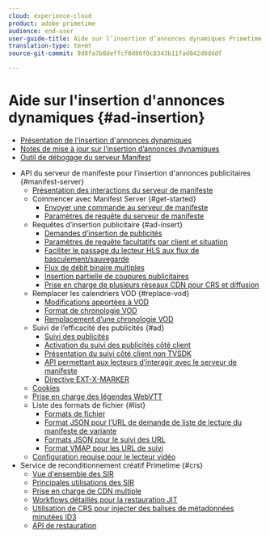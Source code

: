```yaml
---
cloud: experience-cloud
product: adobe primetime
audience: end-user
user-guide-title: Aide sur l’insertion d’annonces dynamiques Primetime
translation-type: tm+mt
source-git-commit: 9d8fa7b8deffcf0d86f0c8343b11fad042d8d4df

---
```



# Aide sur l&#39;insertion d&#39;annonces dynamiques {#ad-insertion}

+ [Présentation de l&#39;insertion d&#39;annonces dynamiques](home.md)
+ [Notes de mise à jour sur l’insertion d’annonces dynamiques](https://docs.adobe.com/content/help/en/primetime/release-notes/ptai/ptai-19x-release-notes.html)
+ [Outil de débogage du serveur Manifest](manifest-server-debugging-tool.md)
<!-- + [Server Side Ad Insertion debugging dashboard](ssai-debugging-dashboard.md)-->
+ API du serveur de manifeste pour l&#39;insertion d&#39;annonces publicitaires {#manifest-server}
   + [Présentation des interactions du serveur de manifeste](msapi-topics/ms-overview.md)
   + Commencer avec Manifest Server {#get-started}
      + [Envoyer une commande au serveur de manifeste](msapi-topics/ms-getting-started/ms-sending-cmd.md)
      + [Paramètres de requête du serveur de manifeste](msapi-topics/ms-getting-started/ms-api-query-params.md)
   + Requêtes d’insertion publicitaire {#ad-insert}
      + [Demandes d’insertion de publicités](msapi-topics/ms-insert-ads/ms-ad-insert.md)
      + [Paramètres de requête facultatifs par client et situation](msapi-topics/ms-insert-ads/ms-api-query-param-situation.md)
      + [Faciliter le passage du lecteur HLS aux flux de basculement/sauvegarde](msapi-topics/ms-insert-ads/hls-switching-to-failover.md)
      + [Flux de débit binaire multiples](msapi-topics/ms-insert-ads/ms-api-mbr-streams.md)
      + [Insertion partielle de coupures publicitaires](msapi-topics/ms-insert-ads/partial-ad-break-insetion.md)
      + [Prise en charge de plusieurs réseaux CDN pour CRS et diffusion](msapi-topics/ms-insert-ads/ms-api-multi-cdns-for-crs.md)
   + Remplacer les calendriers VOD {#replace-vod}
      + [Modifications apportées à VOD](msapi-topics/ms-changes-vod-timeline/ms-replace-vod-timeline.md)
      + [Format de chronologie VOD](msapi-topics/ms-changes-vod-timeline/ms-api-timeline-format.md)
      + [Remplacement d’une chronologie VOD](msapi-topics/ms-changes-vod-timeline/t-ms-replace-vod-timeline.md)
   + Suivi de l’efficacité des publicités {#ad}
      + [Suivi des publicités](msapi-topics/ms-at-effectiveness/ms-at-overview.md)
      + [Activation du suivi des publicités côté client](msapi-topics/ms-at-effectiveness/ms-enable-client-side-ad-tracking.md)
      + [Présentation du suivi côté client non TVSDK](msapi-topics/ms-at-effectiveness/notvsdk-csat-overview.md)
      + [API permettant aux lecteurs d’interagir avec le serveur de manifeste](msapi-topics/ms-at-effectiveness/notvsdk-csat-ms-interface.md)
      + [Directive EXT-X-MARKER](msapi-topics/ms-at-effectiveness/ms-api-playlists.md)
   + [Cookies](msapi-topics/ms-cookies.md)
   + [Prise en charge des légendes WebVTT](msapi-topics/ms-webvtt-captions.md)
   + Liste des formats de fichier {#list}
      + [Formats de fichier](msapi-topics/ms-list-file-formats/ms-api-file-formats.md)
      + [Format JSON pour l’URL de demande de liste de lecture du manifeste de variante](msapi-topics/ms-list-file-formats/ms-json-m3u8.md)
      + [Formats JSON pour le suivi des URL](msapi-topics/ms-list-file-formats/notvsdk-csat-sidecar.md)
      + [Format VMAP pour les URL de suivi](msapi-topics/ms-list-file-formats/notvsdk-csat-vmap.md)
   + [Configuration requise pour le lecteur vidéo](msapi-topics/ms-player-req.md)
+ Service de reconditionnement créatif Primetime {#crs}
   + [Vue d&#39;ensemble des SIR](creative-repackaging-service/crs-overview.md)
   + [Principales utilisations des SIR](creative-repackaging-service/jit-async-hls-conv.md)
   + [Prise en charge de CDN multiple](creative-repackaging-service/multi-cdn-supportt.md)
   + [Workflows détaillés pour la restauration JIT](creative-repackaging-service/jit-repackage.md)
   + [Utilisation de CRS pour injecter des balises de métadonnées minutées ID3](creative-repackaging-service/inject-id3.md)
   + [API de restauration](creative-repackaging-service/api-repackage.md)
